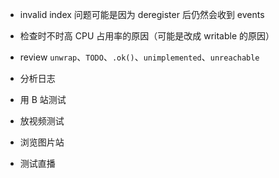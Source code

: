 * invalid index 问题可能是因为 deregister 后仍然会收到 events
* 检查时不时高 CPU 占用率的原因（可能是改成 writable 的原因）
* review `unwrap`、`TODO`、`.ok()`、`unimplemented`、`unreachable`


* 分析日志
* 用 B 站测试
* 放视频测试
* 浏览图片站
* 测试直播
